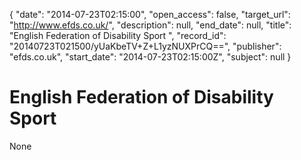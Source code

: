 {
  "date": "2014-07-23T02:15:00", 
  "open_access": false, 
  "target_url": "http://www.efds.co.uk/", 
  "description": null, 
  "end_date": null, 
  "title": "English Federation of Disability Sport ", 
  "record_id": "20140723T021500/yUaKbeTV+Z+L1yzNUXPrCQ==", 
  "publisher": "efds.co.uk", 
  "start_date": "2014-07-23T02:15:00Z", 
  "subject": null
}

# English Federation of Disability Sport 

None